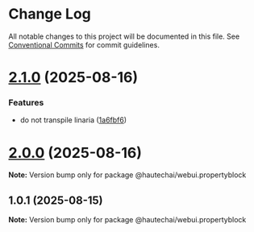 # Change Log

All notable changes to this project will be documented in this file.
See [Conventional Commits](https://conventionalcommits.org) for commit guidelines.

# [2.1.0](https://github.com/HautechAI/webui/compare/@hautechai/webui.propertyblock@1.0.1...@hautechai/webui.propertyblock@2.1.0) (2025-08-16)

### Features

- do not transpile linaria ([1a6fbf6](https://github.com/HautechAI/webui/commit/1a6fbf6353a0e5028040006b5045170cf83f1ba0))

# [2.0.0](https://github.com/HautechAI/webui/compare/@hautechai/webui.propertyblock@1.0.1...@hautechai/webui.propertyblock@2.0.0) (2025-08-16)

**Note:** Version bump only for package @hautechai/webui.propertyblock

## 1.0.1 (2025-08-15)

**Note:** Version bump only for package @hautechai/webui.propertyblock
